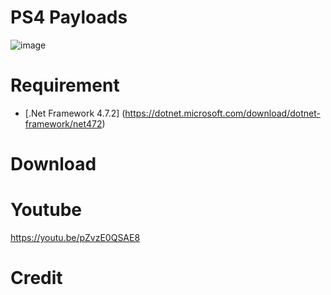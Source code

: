 # PS4 Payloads
![image](https://github.com/Master-s/PS4-Payloads/blob/main/PS4%20Payloads.png)



# Requirement
- [.Net Framework 4.7.2]
(https://dotnet.microsoft.com/download/dotnet-framework/net472)


# Download


# Youtube
https://youtu.be/pZvzE0QSAE8


# Credit
